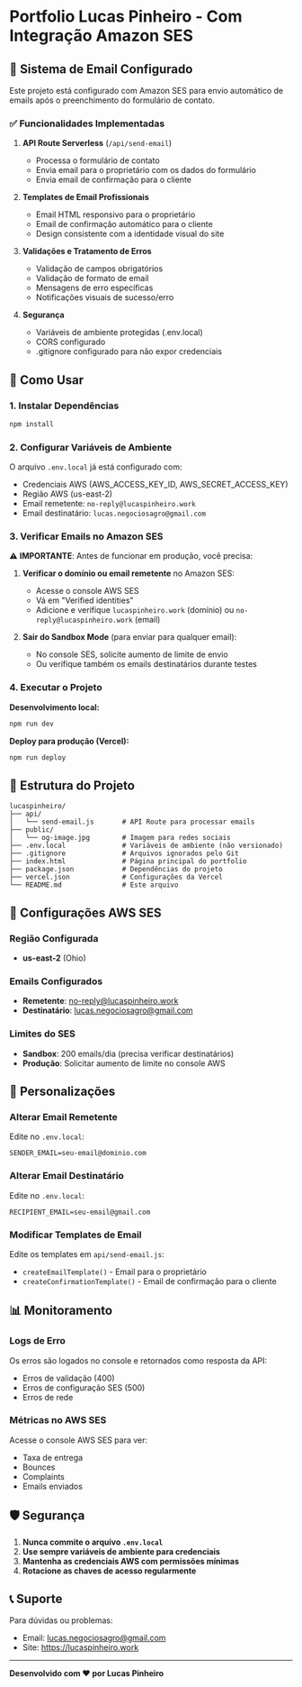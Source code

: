 # Portfolio Lucas Pinheiro - Com Integração Amazon SES

## 📧 Sistema de Email Configurado

Este projeto está configurado com Amazon SES para envio automático de emails após o preenchimento do formulário de contato.

### ✅ Funcionalidades Implementadas

1. **API Route Serverless** (`/api/send-email`)
   - Processa o formulário de contato
   - Envia email para o proprietário com os dados do formulário
   - Envia email de confirmação para o cliente

2. **Templates de Email Profissionais**
   - Email HTML responsivo para o proprietário
   - Email de confirmação automático para o cliente
   - Design consistente com a identidade visual do site

3. **Validações e Tratamento de Erros**
   - Validação de campos obrigatórios
   - Validação de formato de email
   - Mensagens de erro específicas
   - Notificações visuais de sucesso/erro

4. **Segurança**
   - Variáveis de ambiente protegidas (.env.local)
   - CORS configurado
   - .gitignore configurado para não expor credenciais

## 🚀 Como Usar

### 1. Instalar Dependências

```bash
npm install
```

### 2. Configurar Variáveis de Ambiente

O arquivo `.env.local` já está configurado com:
- Credenciais AWS (AWS_ACCESS_KEY_ID, AWS_SECRET_ACCESS_KEY)
- Região AWS (us-east-2)
- Email remetente: `no-reply@lucaspinheiro.work`
- Email destinatário: `lucas.negociosagro@gmail.com`

### 3. Verificar Emails no Amazon SES

⚠️ **IMPORTANTE**: Antes de funcionar em produção, você precisa:

1. **Verificar o domínio ou email remetente** no Amazon SES:
   - Acesse o console AWS SES
   - Vá em "Verified identities"
   - Adicione e verifique `lucaspinheiro.work` (domínio) ou `no-reply@lucaspinheiro.work` (email)

2. **Sair do Sandbox Mode** (para enviar para qualquer email):
   - No console SES, solicite aumento de limite de envio
   - Ou verifique também os emails destinatários durante testes

### 4. Executar o Projeto

**Desenvolvimento local:**
```bash
npm run dev
```

**Deploy para produção (Vercel):**
```bash
npm run deploy
```

## 📝 Estrutura do Projeto

```
lucaspinheiro/
├── api/
│   └── send-email.js       # API Route para processar emails
├── public/
│   └── og-image.jpg        # Imagem para redes sociais
├── .env.local              # Variáveis de ambiente (não versionado)
├── .gitignore              # Arquivos ignorados pelo Git
├── index.html              # Página principal do portfolio
├── package.json            # Dependências do projeto
├── vercel.json             # Configurações da Vercel
└── README.md               # Este arquivo
```

## 🔧 Configurações AWS SES

### Região Configurada
- **us-east-2** (Ohio)

### Emails Configurados
- **Remetente**: no-reply@lucaspinheiro.work
- **Destinatário**: lucas.negociosagro@gmail.com

### Limites do SES
- **Sandbox**: 200 emails/dia (precisa verificar destinatários)
- **Produção**: Solicitar aumento de limite no console AWS

## 🎨 Personalizações

### Alterar Email Remetente
Edite no `.env.local`:
```
SENDER_EMAIL=seu-email@dominio.com
```

### Alterar Email Destinatário
Edite no `.env.local`:
```
RECIPIENT_EMAIL=seu-email@gmail.com
```

### Modificar Templates de Email
Edite os templates em `api/send-email.js`:
- `createEmailTemplate()` - Email para o proprietário
- `createConfirmationTemplate()` - Email de confirmação para o cliente

## 📊 Monitoramento

### Logs de Erro
Os erros são logados no console e retornados como resposta da API:
- Erros de validação (400)
- Erros de configuração SES (500)
- Erros de rede

### Métricas no AWS SES
Acesse o console AWS SES para ver:
- Taxa de entrega
- Bounces
- Complaints
- Emails enviados

## 🛡️ Segurança

1. **Nunca commite o arquivo `.env.local`**
2. **Use sempre variáveis de ambiente para credenciais**
3. **Mantenha as credenciais AWS com permissões mínimas**
4. **Rotacione as chaves de acesso regularmente**

## 📞 Suporte

Para dúvidas ou problemas:
- Email: lucas.negociosagro@gmail.com
- Site: https://lucaspinheiro.work

---

**Desenvolvido com ❤️ por Lucas Pinheiro**

